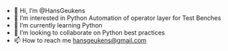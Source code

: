 - 👋 Hi, I’m @HansGeukens
- 👀 I’m interested in Python Automation of operator layer for Test Benches
- 🌱 I’m currently learning Python
- 💞️ I’m looking to collaborate on Python best practices
- 📫 How to reach me hansgeukens@gmail.com

<!---
HansGeukens/HansGeukens is a ✨ special ✨ repository because its `README.md` (this file) appears on your GitHub profile.
You can click the Preview link to take a look at your changes.
--->
